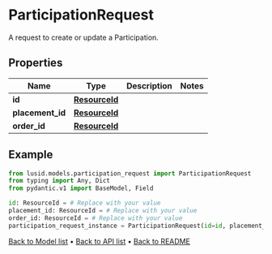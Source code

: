 # ParticipationRequest

A request to create or update a Participation.
## Properties
Name | Type | Description | Notes
------------ | ------------- | ------------- | -------------
**id** | [**ResourceId**](ResourceId.md) |  | 
**placement_id** | [**ResourceId**](ResourceId.md) |  | 
**order_id** | [**ResourceId**](ResourceId.md) |  | 
## Example

```python
from lusid.models.participation_request import ParticipationRequest
from typing import Any, Dict
from pydantic.v1 import BaseModel, Field

id: ResourceId = # Replace with your value
placement_id: ResourceId = # Replace with your value
order_id: ResourceId = # Replace with your value
participation_request_instance = ParticipationRequest(id=id, placement_id=placement_id, order_id=order_id)

```

[Back to Model list](../README.md#documentation-for-models) &#8226; [Back to API list](../README.md#documentation-for-api-endpoints) &#8226; [Back to README](../README.md)

